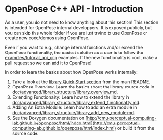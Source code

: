 OpenPose C++ API - Introduction
====================================

As a user, you do not need to know anything about this section! This section is intended for OpenPose internal developpers. It is exposed publicly, but you can skip this whole folder if you are just trying to use OpenPose or create new code/demos using OpenPose.

Even if you want to e.g., change internal functions and/or extend the OpenPose functionality, the easiest solution as a user is to follow the [examples/tutorial_api_cpp](../../examples/tutorial_api_cpp) examples. If the new functionality is cool, make a pull request so we can add it to OpenPose!

In order to learn the basics about how OpenPose works internally:
1. Take a look at the [library Quick Start section](../../README.md#quick-start) from the main README.
2. OpenPose Overview: Learn the basics about the library source code in [doc/advanced/library_structure/library_overview.md](library_overview.md).
3. Extending Functionality: Learn how to extend the library in [doc/advanced/library_structure/library_extend_functionality.md](library_extend_functionality.md).
4. Adding An Extra Module: Learn how to add an extra module in [doc/advanced/library_structure/library_add_new_module.md](library_add_new_module.md).
5. See the Doxygen documentation on [http://cmu-perceptual-computing-lab.github.io/openpose/html/index.html](http://cmu-perceptual-computing-lab.github.io/openpose/html/index.html) or build it from the source code.
